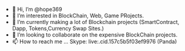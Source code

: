 - 👋 Hi, I’m @hope369
- 👀 I’m interested in BlockChain, Web, Game PRojects.
- 🌱 I’m currently making a lot of Blockchain projects (SmartContract, Dapp, Tokens,Currency Swap Sites.)
- 💞️ I’m looking to collaborate on the expensive BlockChain projects.
- 📫 How to reach me ...     Skype: live:.cid.157c5b5f03ef9976     (Panda)

<!---
hope369/hope369 is a ✨ special ✨ repository because its `README.md` (this file) appears on your GitHub profile.
You can click the Preview link to take a look at your changes.
--->
